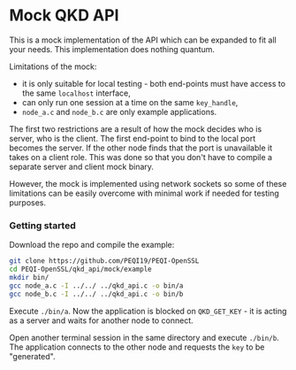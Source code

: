 # Mock QKD API

This is a mock implementation of the API which can be expanded to fit all your
needs. This implementation does nothing quantum.

Limitations of the mock:
- it is only suitable for local testing - both end-points must have access to
  the same `localhost` interface,
- can only run one session at a time on the same `key_handle`,
- `node_a.c` and `node_b.c` are only example applications.

The first two restrictions are a result of how the mock decides who is server,
who is the client. The first end-point to bind to the local port becomes the
server. If the other node finds that the port is unavailable it takes on a
client role. This was done so that you don't have to compile a separate server
and client mock binary.

However, the mock is implemented using network sockets so some of these
limitations can be easily overcome with minimal work if needed for testing
purposes.

### Getting started

Download the repo and compile the example:
```bash
git clone https://github.com/PEQI19/PEQI-OpenSSL
cd PEQI-OpenSSL/qkd_api/mock/example
mkdir bin/
gcc node_a.c -I ../../ ../qkd_api.c -o bin/a
gcc node_b.c -I ../../ ../qkd_api.c -o bin/b
```

Execute `./bin/a`. Now the application is blocked on `QKD_GET_KEY` - it is
acting as a server and waits for another node to connect.

Open another terminal session in the same directory and execute `./bin/b`. The
application connects to the other node and requests the `key` to be
"generated".
